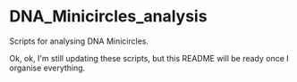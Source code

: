 # DNA_Minicircles_analysis
Scripts for analysing DNA Minicircles.

Ok, ok, I'm still updating these scripts, but this README will be ready once I organise everything.